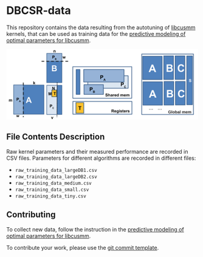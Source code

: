 # DBCSR-data

This repository contains the data resulting from the autotuning of [libcusmm](https://github.com/cp2k/dbcsr/tree/develop/src/acc/libsmm_acc/libcusmm) kernels, that can be used as training data for the [predictive modeling of optimal parameters for libcusmm](https://github.com/cp2k/dbcsr/tree/develop/src/acc/libsmm_acc/libcusmm/predict.md).

![libcusmm parameters](images/libcusmm_parameters_and_memory.png)

## File Contents Description

Raw kernel parameters and their measured performance are recorded in CSV files.  Parameters for different algorithms are recorded in different files:
- `raw_training_data_largeDB1.csv`
- `raw_training_data_largeDB2.csv`
- `raw_training_data_medium.csv`
- `raw_training_data_small.csv`
- `raw_training_data_tiny.csv`

## Contributing

To collect new data, follow the instruction in the [predictive modeling of optimal parameters for libcusmm](https://github.com/cp2k/dbcsr/tree/develop/src/acc/libsmm_acc/libcusmm/predict.md). 

To contribute your work, please use the [git commit template](git-commit.template).

